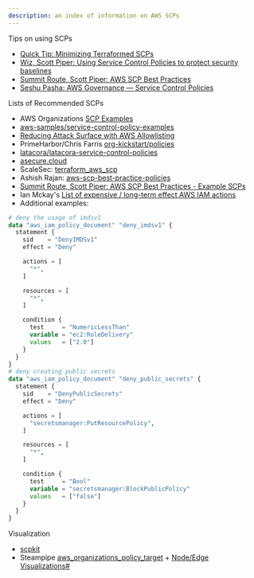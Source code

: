 ```yaml
---
description: an index of information on AWS SCPs 
---
```


Tips on using SCPs  

* [Quick Tip: Minimizing Terraformed SCPs](https://ramimac.me/terraform-minimized-scps)
* [Wiz, Scott Piper: Using Service Control Policies to protect security baselines](https://www.wiz.io/blog/using-service-control-policies-to-protect-security-baselines)
* [Summit Route, Scott Piper: AWS SCP Best Practices](https://summitroute.com/blog/2020/03/25/aws_scp_best_practices/#understand-scps)
* [Seshu Pasha: AWS Governance — Service Control Policies](https://medium.com/@seshu/aws-governance-service-control-policies-6d23b144ec72)

Lists of Recommended SCPs   

* AWS Organizations [SCP Examples](https://docs.aws.amazon.com/organizations/latest/userguide/orgs_manage_policies_scps_examples.html)
* [aws-samples/service-control-policy-examples](https://github.com/aws-samples/service-control-policy-examples)
* [Reducing Attack Surface with AWS Allowlisting](https://ramimac.me/aws-allowlisting)
* PrimeHarbor/Chris Farris [org-kickstart/policies](https://github.com/primeharbor/org-kickstart/tree/main/policies)
* [latacora/latacora-service-control-policies](https://github.com/latacora/latacora-service-control-policies)
* [asecure.cloud](https://asecure.cloud/l/scp/)
* ScaleSec: [terraform_aws_scp](https://github.com/ScaleSec/terraform_aws_scp)
* Ashish Rajan: [aws-scp-best-practice-policies](https://github.com/hashishrajan/aws-scp-best-practice-policies)
* [Summit Route, Scott Piper: AWS SCP Best Practices - Example SCPs](https://summitroute.com/blog/2020/03/25/aws_scp_best_practices/#example-scps)
* Ian Mckay's [List of expensive / long-term effect AWS IAM actions](https://gist.github.com/iann0036/b473bbb3097c5f4c656ed3d07b4d2222)
* Additional examples:

```terraform
# deny the usage of imdsv1
data "aws_iam_policy_document" "deny_imdsv1" {
  statement {
    sid    = "DenyIMDSv1"
    effect = "Deny"

    actions = [
      "*",
    ]

    resources = [
      "*",
    ]

    condition {
      test     = "NumericLessThan"
      variable = "ec2:RoleDelivery"
      values   = ["2.0"]
    }
  }
}
# deny creating public secrets
data "aws_iam_policy_document" "deny_public_secrets" {
  statement {
    sid    = "DenyPublicSecrets"
    effect = "Deny"

    actions = [
      "secretsmanager:PutResourcePolicy",
    ]

    resources = [
      "*",
    ]

    condition {
      test     = "Bool"
      variable = "secretsmanager:BlockPublicPolicy"
      values   = ["false"]
    }
  }
}
```

Visualization  

* [scpkit](https://github.com/aquia-inc/scpkit)
* Steampipe [aws_organizations_policy_target](https://hub.steampipe.io/plugins/turbot/aws/tables/aws_organizations_policy_target) + [Node/Edge Visualizations#](https://steampipe.io/docs/reference/mod-resources/graph#nodeedge-visualizations)

